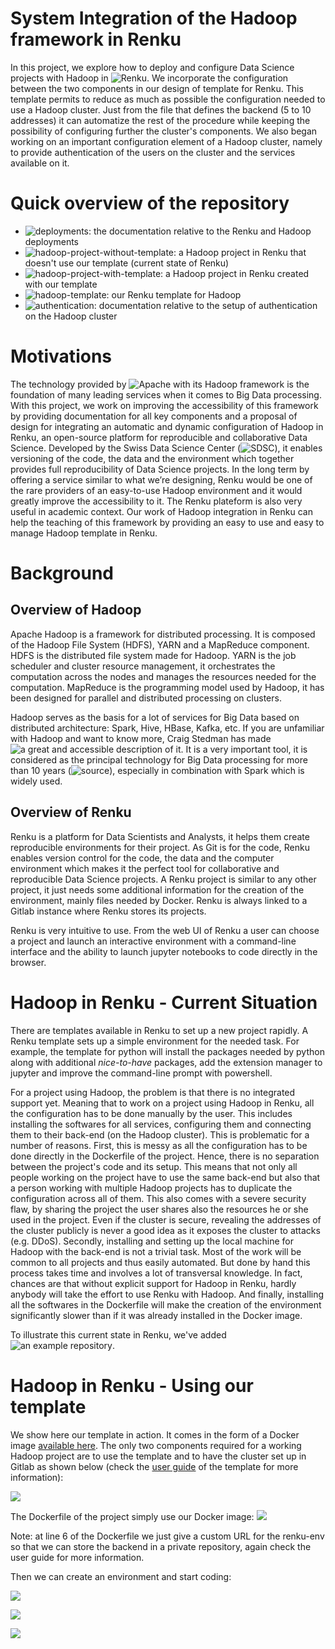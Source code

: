 # System Integration of the Hadoop framework in Renku

In this project, we explore how to deploy and configure Data Science projects with Hadoop in ![Renku](https://datascience.ch/renku/). We incorporate the configuration between the two components in our design of template for Renku. This template permits to reduce as much as possible the configuration needed to use a Hadoop cluster. Just from the file that defines the backend (5 to 10 addresses) it can automatize the rest of the procedure while keeping the possibility of configuring further the cluster's components. We also began working on an important configuration element of a Hadoop cluster, namely to provide authentication of the users on the cluster and the services available on it.

# Quick overview of the repository

- ![deployments](./deployments): the documentation relative to the Renku and Hadoop deployments
- ![hadoop-project-without-template](./hadoop-project-without-template): a Hadoop project in Renku that doesn't use our template (current state of Renku)
- ![hadoop-project-with-template](./hadoop-project-with-template): a Hadoop project in Renku created with our template
- ![hadoop-template](./hadoop-template): our Renku template for Hadoop
- ![authentication](./authentication): documentation relative to the setup of authentication on the Hadoop cluster

# Motivations

The technology provided by ![Apache](https://www.apache.org/) with its Hadoop framework is the foundation of many leading services when it comes to Big Data processing. With this project, we work on improving the accessibility of this framework by providing documentation for all key components and a proposal of design for integrating an automatic and dynamic configuration of Hadoop in Renku, an open-source platform for reproducible and collaborative Data Science. Developed by the Swiss Data Science Center (![SDSC](https://datascience.ch/)), it enables versioning of the code, the data and the environment which together provides full reproducibility of Data Science projects. In the long term by offering a service similar to what we’re designing, Renku would be one of the  rare providers of an easy-to-use Hadoop environment and it would greatly improve the accessibility to it. The Renku plateform is also very useful in academic context. Our work of Hadoop integration in Renku can help the teaching of this framework by providing an easy to use and easy to manage Hadoop template in Renku.

# Background

## Overview of Hadoop

Apache Hadoop is a framework for distributed processing. It is composed of the Hadoop File System (HDFS), YARN and a MapReduce component. HDFS is the distributed file system made for Hadoop. YARN is the job scheduler and cluster resource management, it orchestrates the computation across the nodes and manages the resources needed for the computation. MapReduce is the programming model used by Hadoop, it has been designed for parallel and distributed processing on clusters.

Hadoop serves as the basis for a lot of services for Big Data based on distributed architecture: Spark, Hive, HBase, Kafka, etc. If you are unfamiliar with Hadoop and want to know more, Craig Stedman has made ![a great and accessible description of it](https://searchdatamanagement.techtarget.com/definition/Hadoop).  It is a very important tool, it is considered as the principal technology for Big Data processing for more than 10 years (![source](https://www.lebigdata.fr/hadoop)), especially in combination with Spark which is widely used.

## Overview of Renku

Renku is a platform for Data Scientists and Analysts, it helps them
create reproducible environments for their project. As Git is for the
code, Renku enables version control for the code, the data and the
computer environment which makes it the perfect tool for collaborative
and reproducible Data Science projects. A Renku project is similar to
any other project, it just needs some additional information for the
creation of the environment, mainly files needed by Docker. Renku is
always linked to a Gitlab instance where Renku stores its projects.

Renku is very intuitive to use. From the web UI of Renku a user can
choose a project and launch an interactive environment with a
command-line interface and the ability to launch jupyter notebooks to
code directly in the browser.

# Hadoop in Renku - Current Situation

There are templates available in Renku to set up a new project rapidly.
A Renku template sets up a simple environment for the needed task. For
example, the template for python will install the packages needed by
python along with additional *nice-to-have* packages, add the extension
manager to jupyter and improve the command-line prompt with powershell.

For a project using Hadoop, the problem is that there is no integrated
support yet. Meaning that to work on a project using Hadoop in Renku,
all the configuration has to be done manually by the user. This includes
installing the softwares for all services, configuring them and
connecting them to their back-end (on the Hadoop cluster). This is
problematic for a number of reasons. First, this is messy as all the
configuration has to be done directly in the Dockerfile of the project.
Hence, there is no separation between the project's code and its setup.
This means that not only all people working on the project have to use
the same back-end but also that a person working with multiple Hadoop
projects has to duplicate the configuration across all of them. This
also comes with a severe security flaw, by sharing the project the user
shares also the resources he or she used in the project. Even if the
cluster is secure, revealing the addresses of the cluster publicly is
never a good idea as it exposes the cluster to attacks (e.g. DDoS).
Secondly, installing and setting up the local machine for Hadoop with
the back-end is not a trivial task. Most of the work will be common to
all projects and thus easily automated. But done by hand this process
takes time and involves a lot of transversal knowledge. In fact, chances
are that without explicit support for Hadoop in Renku, hardly anybody
will take the effort to use Renku with Hadoop. And finally, installing
all the softwares in the Dockerfile will make the creation of the
environment significantly slower than if it was already installed in the
Docker image.

To illustrate this current state in Renku, we've added ![an example
repository](./hadoop-project-without-template).

# Hadoop in Renku - Using our template

We show here our template in action. It comes in the form of a Docker image [available here](https://hub.docker.com/repository/docker/renkuhadoop/renkulab-py-hadoop). The only two components required for a working Hadoop project are to use the template and to have the cluster set up in Gitlab as shown below (check the [user guide](./hadoop-template) of the template for more information):

![](./demo-screenshots/demo-backend-conf.png)

The Dockerfile of the project simply use our Docker image:
![](./demo-screenshots/demo-dockerfile.png)

Note: at line 6 of the Dockerfile we just give a custom URL for the renku-env so that we can store the backend in a private repository, again check the user guide for more information.


Then we can create an environment and start coding:

![](./demo-screenshots/demo1.png)

![](./demo-screenshots/demo2.png)

![](./demo-screenshots/demo3.png)
